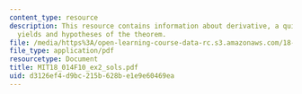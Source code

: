 ```yaml
---
content_type: resource
description: This resource contains information about derivative, a quick calculation
  yields and hypotheses of the theorem.
file: /media/https%3A/open-learning-course-data-rc.s3.amazonaws.com/18-014-calculus-with-theory-fall-2010/d3126ef4d9bc215b628be1e9e60469ea_MIT18_014F10_ex2_sols.pdf
file_type: application/pdf
resourcetype: Document
title: MIT18_014F10_ex2_sols.pdf
uid: d3126ef4-d9bc-215b-628b-e1e9e60469ea
---
```

